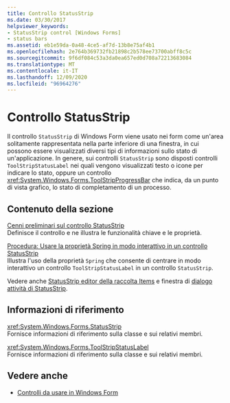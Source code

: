 ```yaml
---
title: Controllo StatusStrip
ms.date: 03/30/2017
helpviewer_keywords:
- StatusStrip control [Windows Forms]
- status bars
ms.assetid: eb1e59da-0a48-4ce5-af7d-13b8e75af4b1
ms.openlocfilehash: 2e764b369732fb21898c2b578ee73700abff8c5c
ms.sourcegitcommit: 9f6df084c53a3da0ea657ed0d708a72213683084
ms.translationtype: MT
ms.contentlocale: it-IT
ms.lasthandoff: 12/09/2020
ms.locfileid: "96964276"
---
```

# <a name="statusstrip-control"></a>Controllo StatusStrip

Il controllo `StatusStrip` di Windows Form viene usato nei form come un'area solitamente rappresentata nella parte inferiore di una finestra, in cui possono essere visualizzati diversi tipi di informazioni sullo stato di un'applicazione. In genere, sui controlli `StatusStrip` sono disposti controlli `ToolStripStatusLabel` nei quali vengono visualizzati testo o icone per indicare lo stato, oppure un controllo <xref:System.Windows.Forms.ToolStripProgressBar> che indica, da un punto di vista grafico, lo stato di completamento di un processo.  
  
## <a name="in-this-section"></a>Contenuto della sezione  

 [Cenni preliminari sul controllo StatusStrip](statusstrip-control-overview.md)  
 Definisce il controllo e ne illustra le funzionalità chiave e le proprietà.  
  
 [Procedura: Usare la proprietà Spring in modo interattivo in un controllo StatusStrip](how-to-use-the-spring-property-interactively-in-a-statusstrip.md)  
 Illustra l'uso della proprietà `Spring` che consente di centrare in modo interattivo un controllo `ToolStripStatusLabel` in un controllo `StatusStrip`.  
  
 Vedere anche [StatusStrip editor della raccolta Items](/previous-versions/visualstudio/visual-studio-2010/ms233631(v=vs.100)) e finestra di [dialogo attività di StatusStrip](/previous-versions/visualstudio/visual-studio-2010/ms233642(v=vs.100)).  
  
## <a name="reference"></a>Informazioni di riferimento  

 <xref:System.Windows.Forms.StatusStrip>  
 Fornisce informazioni di riferimento sulla classe e sui relativi membri.  
  
 <xref:System.Windows.Forms.ToolStripStatusLabel>  
 Fornisce informazioni di riferimento sulla classe e sui relativi membri.  
  
## <a name="see-also"></a>Vedere anche

- [Controlli da usare in Windows Form](controls-to-use-on-windows-forms.md)
